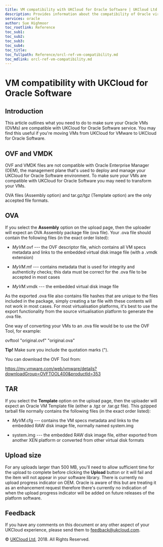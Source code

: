 ```yaml
---
title: VM compatibility with UKCloud for Oracle Software | UKCloud Ltd
description: Provides information about the compatibility of Oracle virtual machines with UKCloud for Oracle Software
services: oracle
author: Sue Highmoor
toc_rootlink: Reference
toc_sub1: 
toc_sub2:
toc_sub3:
toc_sub4:
toc_title: 
toc_fullpath: Reference/orcl-ref-vm-compatibility.md
toc_mdlink: orcl-ref-vm-compatibility.md
---
```


# VM compatibility with UKCloud for Oracle Software


## Introduction

This article outlines what you need to do to make sure your Oracle VMs
(OVMs) are compatible with UKCloud for Oracle Software service. You may find this useful if you're moving VMs from
UKCloud for VMware to UKCloud for Oracle Software.

## OVF and VMDK

OVF and VMDK files are not compatible with Oracle Enterprise Manager
(OEM), the management plane that's used to deploy and manage your UKCloud for Oracle Software
environment. To make sure your VMs are compatible with UKCloud for Oracle Software you may need
to transform your VMs.

OVA files (Assembly option) and tar.gz/tgz (Template option) are the
only accepted file formats.

## OVA


If you select the **Assembly** option on the upload page, then the
uploader will expect an OVA Assembly package file (ova file). Your .ova
file should contain the following files (in the exact order listed):

- *MyVM*.ovf --- the OVF descriptor file, which contains all VM specs
    metadata and links to the embedded virtual disk image file (with a
    .vmdk extension)

- *MyVM*.mf --- contains metadata that is used for integrity and
    authenticity checks; this data must be correct for the .ova file to
    be accepted in most cases

- *MyVM*.vmdk --- the embedded virtual disk image file

As the exported .ova file also contains file hashes that are unique to
the files included in the package, simply creating a tar file with these
contents will not work in most cases. For most virtualisation platforms,
it\'s best to use the export functionality from the source
virtualisation platform to generate the .ova file.

One way of converting your VMs to an .ova file would be to use the OVF
Tool, for example:

ovftool \"original.ovf\" \"original.ova\"

**Tip!** Make sure you include the quotation marks (\").

You can download the OVF Tool from:

<https://my.vmware.com/web/vmware/details?downloadGroup=OVFTOOL400&productId=353>

## TAR

If you select the **Template** option on the upload page, then the
uploader will expect an Oracle VM Template file (either a .tgz or
.tar.gz file). This gzipped tarball file normally contains the following
files (in the exact order listed):

- *MyVM*.cfg --- contains the VM specs metadata and links to the
    embedded RAW disk image file, normally named system.img

- system.img --- the embedded RAW disk image file, either exported
    from another XEN platform or converted from other virtual disk
    formats

## Upload size

For any uploads larger than 500 MB, you'll need to allow sufficient time
for the upload to complete before clicking the **Upload** button or it
will fail and the item will not appear in your software library. There
is currently no upload progress indicator on OEM. Oracle is aware of
this but are treating it as an enhancement request therefore there\'s
currently no indication of when the upload progress indicator will be
added on future releases of the platform software.

## Feedback

If you have any comments on this document or any other aspect of your
UKCloud experience, please send them to <feedback@ukcloud.com>.

&copy; [UKCloud Ltd](http://ukcloud.com), 2018. All Rights Reserved.